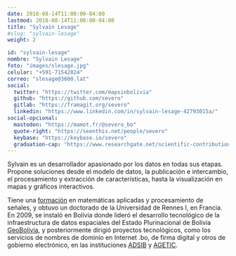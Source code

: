 ```yaml
---
date: 2018-08-14T11:00:00-04:00
lastmod: 2018-08-14T11:00:00-04:00
title: "Sylvain Lesage"
#slug: "sylvain-lesage"
weight: 2

id: "sylvain-lesage"
nombre: "Sylvain Lesage"
foto: "images/slesage.jpg"
celular: "+591-71542024"
correo: "slesage@3600.lat"
social:
  twitter: "https://twitter.com/mapsinbolivia"
  github: "https://github.com/severo"
  gitlab: "https://framagit.org/severo"
  linkedin: "https://www.linkedin.com/in/sylvain-lesage-42793015a/"
social-opcional:
  mastodon: "https://mamot.fr/@severo_bo"
  quote-right: "https://seenthis.net/people/severo"
  keybase: "https://keybase.io/severo"
  graduation-cap: "https://www.researchgate.net/scientific-contributions/57113422_Sylvain_Lesage"
---
```


Sylvain es un desarrollador apasionado por los datos en todas sus etapas.
Propone soluciones desde el modelo de datos, la publicación e intercambio, el
procesamiento y extracción de características, hasta la visualización en mapas y
gráficos interactivos.

<!--more-->

Tiene una [formación](https://rednegra.net/cv/spip.php?rubrique2) en matemáticas
aplicadas y procesamiento de señales, y obtuvo un doctorado de la Universidad de
Rennes I, en Francia. En 2009, se instaló en Bolivia donde lideró el desarrollo
tecnológico de la infraestructura de datos espaciales del Estado Plurinacional
de Bolivia [GeoBolivia](https://geo.gob.bo), y posteriormente dirigió proyectos
tecnológicos, como los servicios de nombres de dominio en Internet .bo, de firma
digital y otros de gobierno electrónico, en las instituciones
[ADSIB](https://adsib.gob.bo) y [AGETIC](https://agetic.gob.bo).
